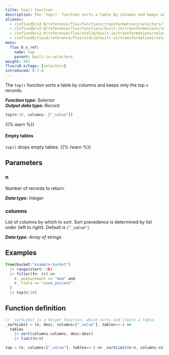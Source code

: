 ```yaml
---
title: top() function
description: The `top()` function sorts a table by columns and keeps only the top n records.
aliases:
  - /influxdb/v2.0/reference/flux/functions/transformations/selectors/top
  - /influxdb/v2.0/reference/flux/functions/built-in/transformations/selectors/top/
  - /influxdb/v2.0/reference/flux/stdlib/built-in/transformations/selectors/top/
  - /influxdb/cloud/reference/flux/stdlib/built-in/transformations/selectors/top/
menu:
  flux_0_x_ref:
    name: top
    parent: built-in-selectors
weight: 501
flux/v0.x/tags: [selectors]
introduced: 0.7.0
---
```


The `top()` function sorts a table by columns and keeps only the top `n` records.

_**Function type:** Selector_  
_**Output data type:** Record_

```js
top(n:10, columns: ["_value"])
```

{{% warn %}}
#### Empty tables
`top()` drops empty tables.
{{% /warn %}}

## Parameters

### n
Number of records to return.

_**Data type:** Integer_

### columns
List of columns by which to sort.
Sort precedence is determined by list order (left to right).
Default is `["_value"]`.

_**Data type:** Array of strings_

## Examples
```js
from(bucket:"example-bucket")
  |> range(start:-1h)
  |> filter(fn: (r) =>
    r._measurement == "mem" and
    r._field == "used_percent"
  )
  |> top(n:10)
```

## Function definition
```js
// _sortLimit is a helper function, which sorts and limits a table.
_sortLimit = (n, desc, columns=["_value"], tables=<-) =>
  tables
    |> sort(columns:columns, desc:desc)
    |> limit(n:n)

top = (n, columns=["_value"], tables=<-) => _sortLimit(n:n, columns:columns, desc:true)
```
